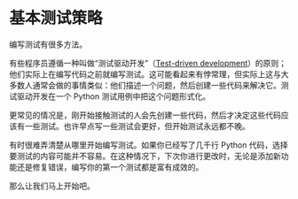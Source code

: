 # 基本测试策略

编写测试有很多方法。

有些程序员遵循一种叫做“测试驱动开发”（[Test-driven development](https://en.wikipedia.org/wiki/Test-driven_development)）的原则；他们实际上在编写代码之前就编写测试。这可能看起来有悖常理，但实际上这与大多数人通常会做的事情类似：他们描述一个问题，然后创建一些代码来解决它。测试驱动开发在一个 Python 测试用例中把这个问题形式化。

更常见的情况是，刚开始接触测试的人会先创建一些代码，然后才决定这些代码应该有一些测试。也许早点写一些测试会更好，但开始测试永远都不晚。

有时很难弄清楚从哪里开始编写测试。如果你已经写了几千行 Python 代码，选择要测试的内容可能并不容易。在这种情况下，下次你进行更改时，无论是添加新功能还是修复错误，编写你的第一个测试都是富有成效的。

那么让我们马上开始吧。
